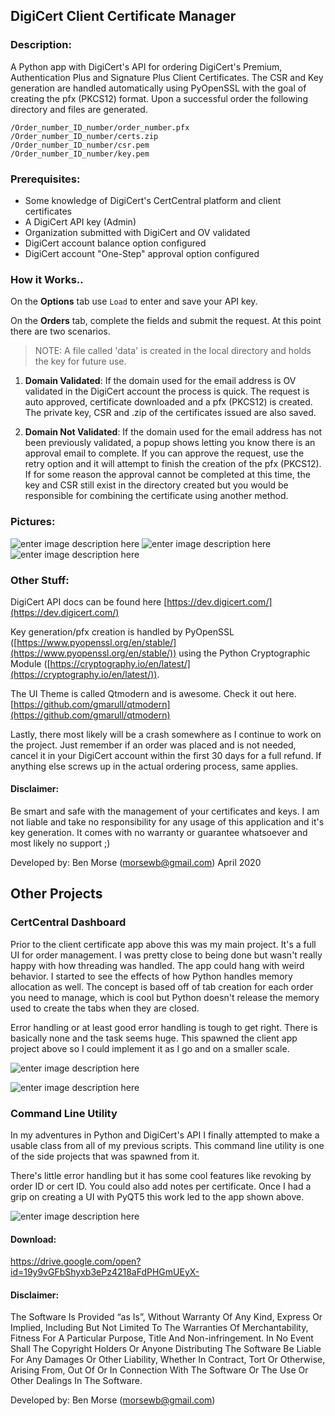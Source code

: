 
## DigiCert Client Certificate Manager

### Description:
A Python app with DigiCert's API for ordering DigiCert's Premium, Authentication Plus and Signature Plus Client Certificates. The CSR and Key generation are handled automatically using PyOpenSSL with the goal of creating the pfx (PKCS12) format. Upon a successful order the following directory and files are generated. 

    /Order_number_ID_number/order_number.pfx
    /Order_number_ID_number/certs.zip
    /Order_number_ID_number/csr.pem
    /Order_number_ID_number/key.pem

### Prerequisites:

 - Some knowledge of DigiCert's CertCentral platform and client certificates
 - A DigiCert API key (Admin)
 - Organization submitted with DigiCert and OV validated
 - DigiCert account balance option configured 
 - DigiCert account "One-Step" approval option configured 

### How it Works..
On the **Options** tab use `Load` to enter and save your API key. 

On the **Orders** tab, complete the fields and submit the request. At this point there are two scenarios. 
>NOTE: A file called 'data' is created in the local directory and holds the key for future use.

1) **Domain Validated**: If the domain used for the email address is OV validated in the DigiCert account the process is quick. The request is auto approved, certificate downloaded and a pfx (PKCS12) is created. The private key, CSR and .zip of the certificates issued are also saved. 

2) **Domain Not Validated**: If the domain used for the email address has not been previously validated, a popup shows letting you know there is an approval email to complete. If you can approve the request, use the retry option and it will attempt to finish the creation of the pfx (PKCS12). If for some reason the approval cannot be completed at this time, the key and CSR still exist in the directory created but you would be responsible for combining the certificate using another method. 

### Pictures:
 ![enter image description here](https://i.ibb.co/NN11x5r/ccm-v2-c2jy-IZTJTs.jpg)  ![enter image description here](https://i.ibb.co/HzjhmGT/ccm-v2-LOAEp1r-Pj-I.jpg)  ![enter image description here](https://i.ibb.co/vd872Xn/ccm-v2-s-Q7ub-Al-Ax-M.jpg) 

### Other Stuff:

DigiCert API docs can be found here [https://dev.digicert.com/](https://dev.digicert.com/)

Key generation/pfx creation is handled by PyOpenSSL ([https://www.pyopenssl.org/en/stable/](https://www.pyopenssl.org/en/stable/)) using the Python Cryptographic Module ([https://cryptography.io/en/latest/](https://cryptography.io/en/latest/)). 

The UI Theme is called Qtmodern and is awesome. Check it out here. [https://github.com/gmarull/qtmodern](https://github.com/gmarull/qtmodern)

Lastly, there most likely will be a crash somewhere as I continue to work on the project. Just remember if an order was placed and is not needed, cancel it in your DigiCert account within the first 30 days for a full refund. If anything else screws up in the actual ordering process, same applies.
#### Disclaimer:
Be smart and safe with the management of your certificates and keys. I am not liable and take no responsibility for any usage of this application and it's key generation. It comes with no warranty or guarantee whatsoever and most likely no support ;)



Developed by: Ben Morse (morsewb@gmail.com)
April 2020

## Other Projects


### CertCentral Dashboard
Prior to the client certificate app above this was my main project. It's a full UI for order management. I was pretty close to being done but wasn't really happy with how threading was handled. The app could hang with weird behavior. I started to see the effects of how Python handles memory allocation as well. The concept is based off of tab creation for each order you need to manage, which is cool but Python doesn't release the memory used to create the tabs when they are closed. 

Error handling or at least good error handling is tough to get right. There is basically none and the task seems huge. This spawned the client app project above so I could implement it as I go and on a smaller scale. 

![enter image description here](https://i.ibb.co/5xX23Xv/dash.jpg)

![enter image description here](https://i.ibb.co/J503bhd/dash2.jpg)

### Command Line Utility
In my adventures in Python and DigiCert's API I finally attempted to make a usable class from all of my previous scripts. This command line utility is one of the side projects that was spawned from it.

There's little error handling but it has some cool features like revoking by order ID or cert ID. You could also add notes per certificate. Once I had a grip on creating a UI with PyQT5 this work led to the app shown above. 

![enter image description here](https://i.ibb.co/zrLjk5q/cmd-line.jpg)

#### Download:
https://drive.google.com/open?id=19y9vGFbShyxb3ePz4218aFdPHGmUEyX-

#### Disclaimer:

The Software Is Provided “as Is”, Without Warranty Of Any Kind, Express Or Implied, Including But Not Limited To The Warranties Of Merchantability, Fitness For A Particular Purpose, Title And Non-infringement. In No Event Shall The Copyright Holders Or Anyone Distributing The Software Be Liable For Any Damages Or Other Liability, Whether In Contract, Tort Or Otherwise, Arising From, Out Of Or In Connection With The Software Or The Use Or Other Dealings In The Software.


Developed by: Ben Morse ([morsewb@gmail.com](mailto:morsewb@gmail.com))


